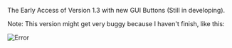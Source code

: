 The Early Access of Version 1.3 with new GUI Buttons (Still in developing). 

Note:
This version might get very buggy because I haven't finish, like this:


![Error](https://user-images.githubusercontent.com/92847004/140609384-f63808f1-2ffd-40af-bf64-1bc3a15b0a39.PNG)
